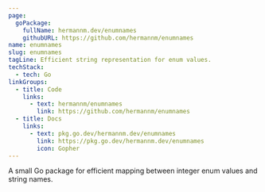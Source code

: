 ```yaml
---
page:
  goPackage:
    fullName: hermannm.dev/enumnames
    githubURL: https://github.com/hermannm/enumnames
name: enumnames
slug: enumnames
tagLine: Efficient string representation for enum values.
techStack:
  - tech: Go
linkGroups:
  - title: Code
    links:
      - text: hermannm/enumnames
        link: https://github.com/hermannm/enumnames
  - title: Docs
    links:
      - text: pkg.go.dev/hermannm.dev/enumnames
        link: https://pkg.go.dev/hermannm.dev/enumnames
        icon: Gopher
---
```


A small Go package for efficient mapping between integer enum values and string names.
